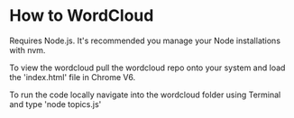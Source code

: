 # How to WordCloud

Requires Node.js. It's recommended you manage your Node installations with nvm.

To view the wordcloud pull the wordcloud repo onto your system and load the 'index.html' file in Chrome V6. 

To run the code locally navigate into the wordcloud folder using Terminal and type 'node topics.js'

